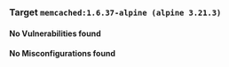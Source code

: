 
<h3>Target <code>memcached:1.6.37-alpine (alpine 3.21.3)</code></h3>
<h4>No Vulnerabilities found</h4>
<h4>No Misconfigurations found</h4>
